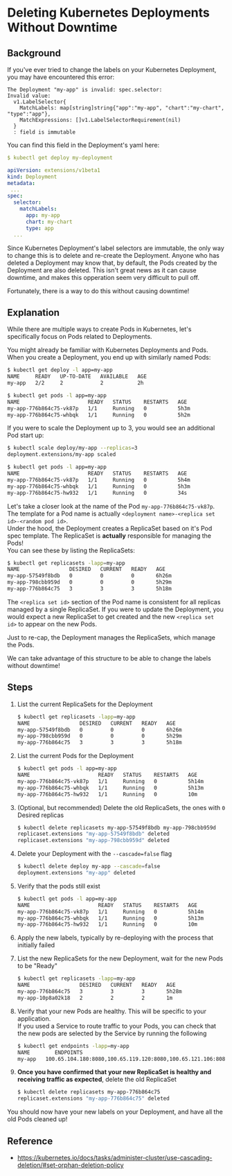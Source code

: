 # Deleting Kubernetes Deployments Without Downtime

## Background

If you've ever tried to change the labels on your Kubernetes Deployment, you may have encountered this error:
```
The Deployment "my-app" is invalid: spec.selector:
Invalid value: 
  v1.LabelSelector{
    MatchLabels: map[string]string{"app":"my-app", "chart":"my-chart", "type":"app"}, 
    MatchExpressions: []v1.LabelSelectorRequirement(nil)
  }
  : field is immutable
```

You can find this field in the Deployment's yaml here:
```yaml
$ kubectl get deploy my-deployment

apiVersion: extensions/v1beta1
kind: Deployment
metadata:
 ...
spec:
  selector:
    matchLabels:
      app: my-app
      chart: my-chart
      type: app
  ...
```

Since Kubernetes Deployment's label selectors are immutable, the only way to change this is to delete and re-create the Deployment. Anyone who has deleted a Deployment may know that, by default, the Pods created by the Deployment are also deleted. This isn't great news as it can cause downtime, and makes this opperation seem very difficult to pull off.

Fortunately, there is a way to do this without causing downtime!

## Explanation

While there are multiple ways to create Pods in Kubernetes, let's specifically focus on Pods related to Deployments.

You might already be familiar with Kubernetes Deployments and Pods. When you create a Deployment, you end up with similarly named Pods:
```bash
$ kubectl get deploy -l app=my-app
NAME     READY   UP-TO-DATE   AVAILABLE   AGE
my-app   2/2     2            2           2h

$ kubectl get pods -l app=my-app
NAME                      READY   STATUS    RESTARTS   AGE
my-app-776b864c75-vk87p   1/1     Running   0          5h3m
my-app-776b864c75-whbqk   1/1     Running   0          5h2m
```

If you were to scale the Deployment up to 3, you would see an additional Pod start up:
```bash
$ kubectl scale deploy/my-app --replicas=3
deployment.extensions/my-app scaled

$ kubectl get pods -l app=my-app
NAME                      READY   STATUS    RESTARTS   AGE
my-app-776b864c75-vk87p   1/1     Running   0          5h4m
my-app-776b864c75-whbqk   1/1     Running   0          5h3m
my-app-776b864c75-hw932   1/1     Running   0          34s
```

Let's take a closer look at the name of the Pod `my-app-776b864c75-vk87p`. The template for a Pod name is actually `<deployment name>-<replica set id>-<random pod id>`.  
Under the hood, the Deployment creates a ReplicaSet based on it's Pod spec template. The ReplicaSet is **actually** responsible for managing the Pods!  
You can see these by listing the ReplicaSets:
```bash
$ kubectl get replicasets -lapp=my-app
NAME                DESIRED   CURRENT   READY   AGE
my-app-57549f8bdb   0         0         0       6h26m
my-app-798cbb959d   0         0         0       5h29m
my-app-776b864c75   3         3         3       5h18m
```

The `<replica set id>` section of the Pod name is consistent for all replicas managed by a single ReplicaSet. If you were to update the Deployment, you would expect a new ReplicaSet to get created and the new `<replica set id>` to appear on the new Pods.

Just to re-cap, the Deployment manages the ReplicaSets, which manage the Pods.

We can take advantage of this structure to be able to change the labels without downtime!

## Steps

1. List the current ReplicaSets for the Deployment
    ```bash
    $ kubectl get replicasets -lapp=my-app
    NAME                DESIRED   CURRENT   READY   AGE
    my-app-57549f8bdb   0         0         0       6h26m
    my-app-798cbb959d   0         0         0       5h29m
    my-app-776b864c75   3         3         3       5h18m
    ```

1. List the current Pods for the Deployment
    ```bash
    $ kubectl get pods -l app=my-app
    NAME                      READY   STATUS    RESTARTS   AGE
    my-app-776b864c75-vk87p   1/1     Running   0          5h14m
    my-app-776b864c75-whbqk   1/1     Running   0          5h13m
    my-app-776b864c75-hw932   1/1     Running   0          10m
    ```

1. (Optional, but recommended) Delete the old ReplicaSets, the ones with `0` Desired replicas
    ```bash
    $ kubectl delete replicasets my-app-57549f8bdb my-app-798cbb959d
    replicaset.extensions "my-app-57549f8bdb" deleted
    replicaset.extensions "my-app-798cbb959d" deleted
    ```

1. Delete your Deployment with the `--cascade=false` flag
    ```bash
    $ kubectl delete deploy my-app --cascade=false
    deployment.extensions "my-app" deleted
    ```

1. Verify that the pods still exist
    ```bash
    $ kubectl get pods -l app=my-app
    NAME                      READY   STATUS    RESTARTS   AGE
    my-app-776b864c75-vk87p   1/1     Running   0          5h14m
    my-app-776b864c75-whbqk   1/1     Running   0          5h13m
    my-app-776b864c75-hw932   1/1     Running   0          10m
    ```

1. Apply the new labels, typically by re-deploying with the process that initially failed

1. List the new ReplicaSets for the new Deployment, wait for the new Pods to be "Ready"
    ```bash
    $ kubectl get replicasets -lapp=my-app
    NAME                DESIRED   CURRENT   READY   AGE
    my-app-776b864c75   3         3         3       5h28m
    my-app-10p8a02k18   2         2         2       1m
    ```

1. Verify that your new Pods are healthy. This will be specific to your application.  
   If you used a Service to route traffic to your Pods, you can check that the new pods are selected by the Service by running the following
   ```bash
   $ kubectl get endpoints -lapp=my-app
   NAME        ENDPOINTS                                                                  AGE
   my-app   100.65.104.180:8080,100.65.119.120:8080,100.65.121.106:8080 + 12 more...     116d
   ```

1. **Once you have confirmed that your new ReplicaSet is healthy and receiving traffic as expected**, delete the old ReplicaSet
    ```bash
    $ kubectl delete replicasets my-app-776b864c75
    replicaset.extensions "my-app-776b864c75" deleted
    ```

You should now have your new labels on your Deployment, and have all the old Pods cleaned up!


## Reference

- https://kubernetes.io/docs/tasks/administer-cluster/use-cascading-deletion/#set-orphan-deletion-policy

